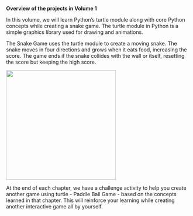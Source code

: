 **Overview of the projects in Volume 1**

In this volume, we will learn Python’s turtle module along with core Python concepts while creating a snake game. 
The turtle module in Python is a simple graphics library used for drawing and animations.

The Snake Game uses the turtle module to create a moving snake. The snake moves in four directions and grows when it eats food, increasing the score. 
The game ends if the snake collides with the wall or itself, resetting the score but keeping the high score. 

<img src="image_url](https://github.com/AvaniAbhijit/2025-26/blob/main/Grade%205/snake%20game%20output.png" width="300">

At the end of each chapter, we have a challenge activity to help you create another game using turtle -
Paddle Ball Game - based on the concepts learned in that chapter. 
This will reinforce your learning while creating another interactive game all by yourself.
